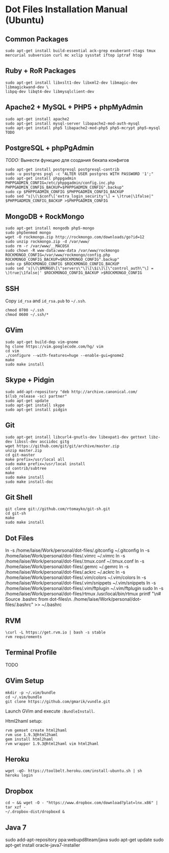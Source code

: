 # Dot Files Installation Manual (Ubuntu)

## Common Packages
```
sudo apt-get install build-essential ack-grep exuberant-ctags tmux mercurial subversion curl mc xclip sysstat iftop iptraf htop
```

## Ruby + RoR Packages
```
sudo apt-get install libxslt1-dev libxml2-dev libmagic-dev libmagickwand-dev \
libpq-dev libqt4-dev libmysqlclient-dev
```

## Apache2 + MySQL + PHP5 + phpMyAdmin
```
sudo apt-get install apache2
sudo apt-get install mysql-server libapache2-mod-auth-mysql
sudo apt-get install php5 libapache2-mod-php5 php5-mcrypt php5-mysql
TODO
```

## PostgreSQL + phpPgAdmin

*TODO:*
Вынести функцию для создания бекапа конфигов

```
sudo apt-get install postgresql postgresql-contrib
sudo -u postgres psql -c "ALTER USER postgres WITH PASSWORD '1';"
sudo apt-get install phppgadmin
PHPPGADMIN_CONFIG=/etc/phppgadmin/config.inc.php
PHPPGADMIN_CONFIG_BACKUP=$PHPPGADMIN_CONFIG".backup"
sudo cp $PHPPGADMIN_CONFIG $PHPPGADMIN_CONFIG_BACKUP
sudo sed "s|\(\$conf\['extra_login_security'\] = \)true|\1false|" $PHPPGADMIN_CONFIG_BACKUP >$PHPPGADMIN_CONFIG
```

## MongoDB + RockMongo
```
sudo apt-get install mongodb php5-mongo
sudo php5enmod mongo
wget -O rockmongo.zip http://rockmongo.com/downloads/go?id=12
sudo unzip rockmongo.zip -d /var/www/
sudo rm -r /var/www/__MACOSX
sudo chown -R www-data:www-data /var/www/rockmongo
ROCKMONGO_CONFIG=/var/www/rockmongo/config.php
ROCKMONGO_CONFIG_BACKUP=$ROCKMONGO_CONFIG".backup"
sudo cp $ROCKMONGO_CONFIG $ROCKMONGO_CONFIG_BACKUP
sudo sed 's|\(\$MONGO\[\"servers\"\]\[\$i\]\[\"control_auth\"\] = \)true|\1false|' $ROCKMONGO_CONFIG_BACKUP >$ROCKMONGO_CONFIG
```

## SSH
Copy `id_rsa` and `id_rsa.pub` to `~/.ssh`.
```
chmod 0700 ~/.ssh
chmod 0600 ~/.ssh/*
```

## GVim
```
sudo apt-get build-dep vim-gnome
hg clone https://vim.googlecode.com/hg/ vim
cd vim
./configure --with-features=huge --enable-gui=gnome2
make
sudo make install
```

## Skype + Pidgin
```
sudo add-apt-repository "deb http://archive.canonical.com/ $(lsb_release -sc) partner"
sudo apt-get update
sudo apt-get install skype
sudo apt-get install pidgin
```

## Git
```
sudo apt-get install libcurl4-gnutls-dev libexpat1-dev gettext libz-dev libssl-dev asciidoc gitg
wget https://github.com/git/git/archive/master.zip
unzip master.zip
cd git-master
make prefix=/usr/local all
sudo make prefix=/usr/local install
cd contrib/subtree
make
sudo make install
sudo make install-doc
```

## Git Shell
```
git clone git://github.com/rtomayko/git-sh.git
cd git-sh
make
sudo make install
```

## Dot Files
ln -s /home/laise/Work/personal/dot-files/.gitconfig ~/.gitconfig
ln -s /home/laise/Work/personal/dot-files/.vimrc ~/.vimrc
ln -s /home/laise/Work/personal/dot-files/.tmux.conf ~/.tmux.conf
ln -s /home/laise/Work/personal/dot-files/.gemrc ~/.gemrc
ln -s /home/laise/Work/personal/dot-files/.ackrc ~/.ackrc
ln -s /home/laise/Work/personal/dot-files/.vim/colors ~/.vim/colors
ln -s /home/laise/Work/personal/dot-files/.vim/snippets ~/.vim/snippets
ln -s /home/laise/Work/personal/dot-files/.vim/ftplugin ~/.vim/ftplugin
sudo ln -s /home/laise/Work/personal/dot-files/rtmux /usr/local/bin/rtmux
printf "\n# Source .bashrc from dot-files\n. /home/laise/Work/personal/dot-files/.bashrc" >> ~/.bashrc

## RVM
```
\curl -L https://get.rvm.io | bash -s stable
rvm requirements
```

## Terminal Profile
TODO

## GVim Setup
```
mkdir -p ~/.vim/bundle
cd ~/.vim/bundle
git clone https://github.com/gmarik/vundle.git
```
Launch GVim and execute `:BundleInstall`.

Html2haml setup:
```
rvm gemset create html2haml
rvm use 1.9.3@html2haml
gem install html2haml
rvm wrapper 1.9.3@html2haml vim html2haml
```

## Heroku
```
wget -qO- https://toolbelt.heroku.com/install-ubuntu.sh | sh
heroku login
```

## Dropbox
```
cd ~ && wget -O - "https://www.dropbox.com/download?plat=lnx.x86" | tar xzf -
~/.dropbox-dist/dropboxd &
```

## Java 7
sudo add-apt-repository ppa:webupd8team/java
sudo apt-get update
sudo apt-get install oracle-java7-installer

